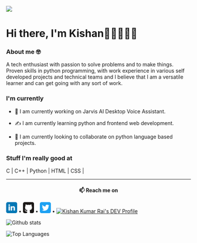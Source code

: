 ![](https://komarev.com/ghpvc/?username=kishanrajput23&color=47ccb3)

# Hi there, I'm Kishan👋🏼👨🏻‍💻
### About me 🤓
A tech enthusiast with passion to solve problems and to make things. Proven skills in python programming, with work experience in various self developed projects and technical teams and I believe that I am a versatile learner and can get going with any sort of work.

### I'm currently

- 💼 I am currently working on Jarvis AI Desktop Voice Assistant.

- ✍️ I am currently learning python and frontend web development.

- 🌱  I am currently looking to collaborate on python language based projects.

 ### Stuff I'm really good at 

C | C++ | Python | HTML | CSS |

---

<h4 align='center'>📫 Reach me on</h4>

<p align='center'>

<a href = https://www.linkedin.com/in/kishan-kumar-rai-23112000><img src=https://raw.githubusercontent.com/edent/SuperTinyIcons/master/images/svg/linkedin.svg height='30' weight='30'></a> • <a href = https://github.com/kishanrajput23><img src=https://raw.githubusercontent.com/edent/SuperTinyIcons/master/images/svg/github.svg height='30' weight='30'></a> • <a href = https://twitter.com/kishan_rajput23><img src=https://raw.githubusercontent.com/edent/SuperTinyIcons/master/images/svg/twitter.svg height='30' weight='30'></a> • <a href="https://dev.to/kishanrajput23"><img src="https://d2fltix0v2e0sb.cloudfront.net/dev-badge.svg" alt="Kishan Kumar Rai's DEV Profile" height="30" width="30"></a></p>

![Github stats](https://github-readme-stats.vercel.app/api?username=kishanrajput23&theme=light&show_icons=true)

![Top Languages](https://github-readme-stats.vercel.app/api/top-langs/?username=kishanrajput23&layout=compact)






